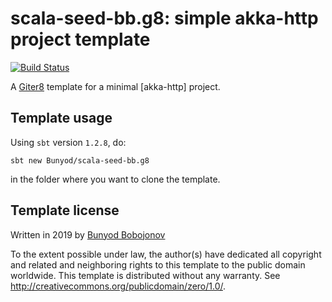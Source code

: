 scala-seed-bb.g8: simple akka-http project template
=================
[![Build Status](https://travis-ci.org/Bunyod/scala-seed-bb.g8.svg?branch=master)](https://travis-ci.org/Bunyod/scala-seed-bb.g8/)

A [Giter8][g8] template for a minimal [akka-http] project.

Template usage
--------------
Using `sbt` version `1.2.8`, do:
```
sbt new Bunyod/scala-seed-bb.g8
```
in the folder where you want to clone the template.

Template license
----------------
Written in 2019 by [Bunyod Bobojonov]

To the extent possible under law, the author(s) have dedicated all copyright and related
and neighboring rights to this template to the public domain worldwide.
This template is distributed without any warranty. See <http://creativecommons.org/publicdomain/zero/1.0/>.

[g8]: http://www.foundweekends.org/giter8/
[Bunyod Bobojonov]: https://github.com/Bunyod
